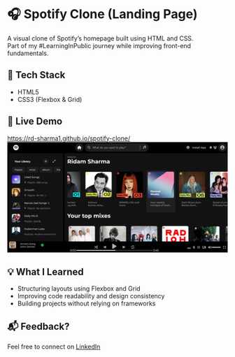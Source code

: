 # 🎧 Spotify Clone (Landing Page)

A visual clone of Spotify’s homepage built using HTML and CSS.  
Part of my #LearningInPublic journey while improving front-end fundamentals.

## 🧰 Tech Stack
- HTML5  
- CSS3 (Flexbox & Grid)

## 🔗 Live Demo
https://rd-sharma1.github.io/spotify-clone/
![Spotify Clone Screenshot](assets/Screenshot%20Of%20The%20Final%20Project.png)

## 💡 What I Learned
- Structuring layouts using Flexbox and Grid  
- Improving code readability and design consistency  
- Building projects without relying on frameworks

## 📬 Feedback?
Feel free to connect on [LinkedIn](https://www.linkedin.com/in/ridamsharma/)

